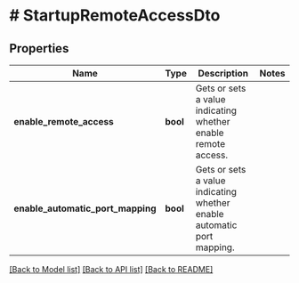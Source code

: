 # # StartupRemoteAccessDto

## Properties

Name | Type | Description | Notes
------------ | ------------- | ------------- | -------------
**enable_remote_access** | **bool** | Gets or sets a value indicating whether enable remote access. |
**enable_automatic_port_mapping** | **bool** | Gets or sets a value indicating whether enable automatic port mapping. |

[[Back to Model list]](../../README.md#models) [[Back to API list]](../../README.md#endpoints) [[Back to README]](../../README.md)
